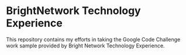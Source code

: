 # BrightNetwork Technology Experience
This repository contains my efforts in taking the Google Code Challenge work sample provided by Bright Network Technology Experience.
